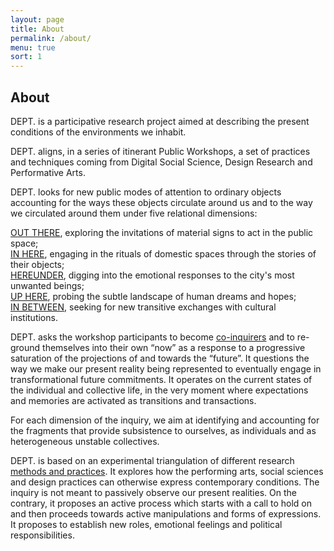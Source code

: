 ```yaml
---
layout: page
title: About
permalink: /about/
menu: true
sort: 1
---
```


<h2>About</h2>

<span class="dept">DEPT.</span> is a participative research project aimed at describing the present conditions of the environments we inhabit.

<span class="dept">DEPT.</span> aligns, in a series of itinerant Public Workshops, a set of practices and techniques coming from Digital Social Science, Design Research and Performative Arts.

<span class="dept">DEPT.</span> looks for new public modes of attention to ordinary objects accounting for the ways these objects circulate around us and to the way we circulated around them under five relational dimensions:

<div class="ml-5">
<p>
<a href="/workshops/out-there">OUT THERE</a>, exploring the invitations of material signs to act in the public space;<br>
<a href="/workshops/in-here">IN HERE</a>, engaging in the rituals of domestic spaces through the stories of their objects;<br>
<a href="/workshops/here-under">HEREUNDER</a>, digging into the emotional responses to the city's most unwanted beings;<br>
<a href="/workshops/up-here">UP HERE</a>, probing the subtle landscape of human dreams and hopes;<br>
<a href="/workshops/in-between">IN BETWEEN</a>, seeking for new transitive exchanges with cultural institutions.<br>
</p>
</div>

<span class="dept">DEPT.</span> asks the workshop participants to become [co-inquirers](/become-a-co-inquirer/) and to re-ground themselves into their own “now” as a response to a progressive saturation of the projections of and towards the “future”. It questions the way we make our present reality being represented to eventually engage in transformational future commitments. It operates on the current states of the individual and collective life, in the very moment where expectations and memories are activated as transitions and transactions.

For each dimension of the inquiry, we aim at identifying and accounting for the fragments that provide subsistence to ourselves, as individuals and as heterogeneous unstable collectives.

<span class="dept">DEPT.</span> is based on an experimental triangulation of different research [methods and practices](/methods-techniques/). It explores how the performing arts, social sciences and design practices can otherwise express contemporary conditions. The inquiry is not meant to passively observe our present realities. On the contrary, it proposes an active process which starts with a call to hold on and then proceeds towards active manipulations and forms of expressions. It proposes to establish new roles, emotional feelings and political responsibilities.
